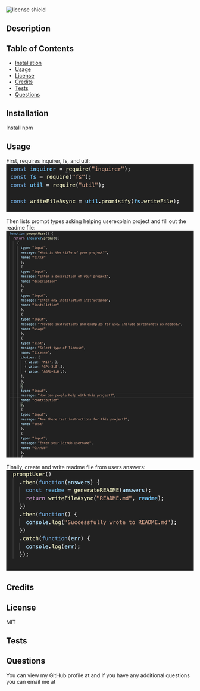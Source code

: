 # 

![license shield](https://img.shields.io/badge/License-MIT-green.svg)

## Description


## Table of Contents
* [Installation](#installation)
* [Usage](#usage)
* [License](#license)
* [Credits](#credits)
* [Tests](#tests)
* [Questions](#questions)

## Installation

Install npm

## Usage
First, requires inquirer, fs, and util:
<img src="https://raw.githubusercontent.com/mdgragg/README-generator/master/images/ScreenShot1.png" width="600" />

Then lists prompt types asking helping userexplain project and fill out the readme file:
<img src="https://raw.githubusercontent.com/mdgragg/README-generator/master/images/ScreenShot2.png" width="600" />

Finally,  create and write readme file from users answers:
<img src="https://raw.githubusercontent.com/mdgragg/README-generator/master/images/ScreenShot3.png" width="600" />


## Credits


## License
MIT

## Tests


## Questions
You can view my GitHub profile at [](https://github.com/) and if you have any additional questions you can email me at 
